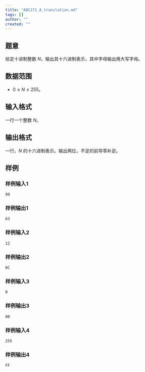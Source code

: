 ```yaml
---
title: "ABC271_A_translation.md"
tags: []
author: ""
created: ""
---
```


## 题意

给定十进制整数 $N$，输出其十六进制表示，其中字母输出用大写字母。

## 数据范围

- $0\le N\le 255$。

## 输入格式

一行一个整数 $N$。

## 输出格式

一行，$N$ 的十六进制表示。输出两位，不足的前导零补足。

## 样例

### 样例输入1

```
99
```

### 样例输出1

```
63
```

### 样例输入2

```
12
```

### 样例输出2

```
0C
```

### 样例输入3

```
0
```

### 样例输出3

```
00
```
### 样例输入4

```
255
```

### 样例输出4

```
FF
```

